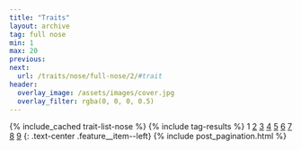 ```yaml
---
title: "Traits"
layout: archive
tag: full nose
min: 1
max: 20
previous:
next:
  url: /traits/nose/full-nose/2/#trait
header:
  overlay_image: /assets/images/cover.jpg
  overlay_filter: rgba(0, 0, 0, 0.5)
---
```

{% include_cached trait-list-nose %}
{% include tag-results %}
1 [2](/traits/nose/full-nose/2/#trait) [3](/traits/nose/full-nose/3/#trait) [4](/traits/nose/full-nose/4/#trait) [5](/traits/nose/full-nose/5/#trait) [6](/traits/nose/full-nose/6/#trait) [7](/traits/nose/full-nose/7/#trait) [8](/traits/nose/full-nose/8/#trait) [9](/traits/nose/full-nose/9/#trait) 
{: .text-center .feature__item--left}
{% include post_pagination.html %}
